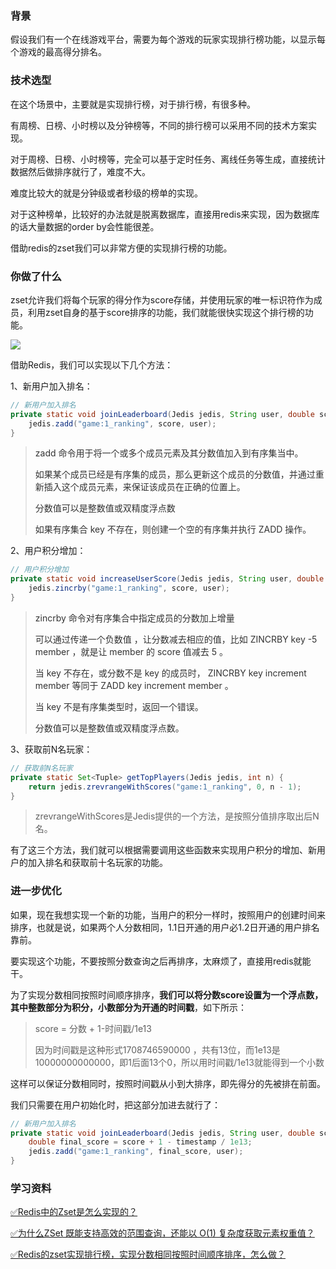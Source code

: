 ### 背景
假设我们有一个在线游戏平台，需要为每个游戏的玩家实现排行榜功能，以显示每个游戏的最高得分排名。



### 技术选型


在这个场景中，主要就是实现排行榜，对于排行榜，有很多种。



有周榜、日榜、小时榜以及分钟榜等，不同的排行榜可以采用不同的技术方案实现。



对于周榜、日榜、小时榜等，完全可以基于定时任务、离线任务等生成，直接统计数据然后做排序就行了，难度不大。



难度比较大的就是分钟级或者秒级的榜单的实现。



对于这种榜单，比较好的办法就是脱离数据库，直接用redis来实现，因为数据库的话大量数据的order by会性能很差。



借助redis的zset我们可以非常方便的实现排行榜的功能。



### 你做了什么


zset允许我们将每个玩家的得分作为score存储，并使用玩家的唯一标识符作为成员，利用zset自身的基于score排序的功能，我们就能很快实现这个排行榜的功能。



![](https://cdn.nlark.com/yuque/0/2023/png/5378072/1704008013669-eba27ec3-8392-4fd8-bebb-314f4f00f6c7.png)



借助Redis，我们可以实现以下几个方法：



1、新用户加入排名：



```java
// 新用户加入排名
private static void joinLeaderboard(Jedis jedis, String user, double score) {
    jedis.zadd("game:1_ranking", score, user);
}
```



> <font style="color:rgb(51, 51, 51);">zadd 命令用于将一个或多个成员元素及其分数值加入到有序集当中。</font>
>
> <font style="color:rgb(51, 51, 51);">如果某个成员已经是有序集的成员，那么更新这个成员的分数值，并通过重新插入这个成员元素，来保证该成员在正确的位置上。</font>
>
> <font style="color:rgb(51, 51, 51);">分数值可以是整数值或双精度浮点数</font>
>
> <font style="color:rgb(51, 51, 51);">如果有序集合 key 不存在，则创建一个空的有序集并执行 ZADD 操作。</font>
>



2、用户积分增加：



```java
// 用户积分增加
private static void increaseUserScore(Jedis jedis, String user, double score) {
    jedis.zincrby("game:1_ranking", score, user);
}
```



> <font style="color:rgb(51, 51, 51);">zincrby 命令对有序集合中指定成员的分数加上增量 </font>
>
> <font style="color:rgb(51, 51, 51);">可以通过传递一个负数值 ，让分数减去相应的值，比如 ZINCRBY key -5 member ，就是让 member 的 score 值减去 5 。</font>
>
> <font style="color:rgb(51, 51, 51);">当 key 不存在，或分数不是 key 的成员时， ZINCRBY key increment member 等同于 ZADD key increment member 。</font>
>
> <font style="color:rgb(51, 51, 51);">当 key 不是有序集类型时，返回一个错误。</font>
>
> <font style="color:rgb(51, 51, 51);">分数值可以是整数值或双精度浮点数。</font>
>





3、获取前N名玩家：



```java
// 获取前N名玩家
private static Set<Tuple> getTopPlayers(Jedis jedis, int n) {
    return jedis.zrevrangeWithScores("game:1_ranking", 0, n - 1);
}
```



> zrevrangeWithScores是Jedis提供的一个方法，是按照分值排序取出后N名。
>



有了这三个方法，我们就可以根据需要调用这些函数来实现用户积分的增加、新用户的加入排名和获取前十名玩家的功能。



### 进一步优化


如果，现在我想实现一个新的功能，当用户的积分一样时，按照用户的创建时间来排序，也就是说，如果两个人分数相同，1.1日开通的用户必1.2日开通的用户排名靠前。



要实现这个功能，不要按照分数查询之后再排序，太麻烦了，直接用redis就能干。



为了实现分数相同按照时间顺序排序，**我们可以将分数score设置为一个浮点数，其中整数部分为积分，小数部分为开通的时间戳**，如下所示：



> score = 分数 + 1-时间戳/1e13
>
> 因为时间戳是这种形式1708746590000 ，共有13位，而1e13是10000000000000，即1后面13个0，所以用时间戳/1e13就能得到一个小数
>



这样可以保证分数相同时，按照时间戳从小到大排序，即先得分的先被排在前面。



我们只需要在用户初始化时，把这部分加进去就行了：



```java
// 新用户加入排名
private static void joinLeaderboard(Jedis jedis, String user, double score, long openTimestamp) {
    double final_score = score + 1 - timestamp / 1e13;
    jedis.zadd("game:1_ranking", final_score, user);
}
```





### 学习资料


[✅Redis中的Zset是怎么实现的？](https://www.yuque.com/hollis666/qyhor6/uzqztzuicddlk95c)



[✅为什么ZSet 既能支持高效的范围查询，还能以 O(1) 复杂度获取元素权重值？](https://www.yuque.com/hollis666/qyhor6/cswc0lcmh3wsbfp9)



[✅Redis的zset实现排行榜，实现分数相同按照时间顺序排序，怎么做？](https://www.yuque.com/hollis666/qyhor6/ooqi2qfep22bcpag)

